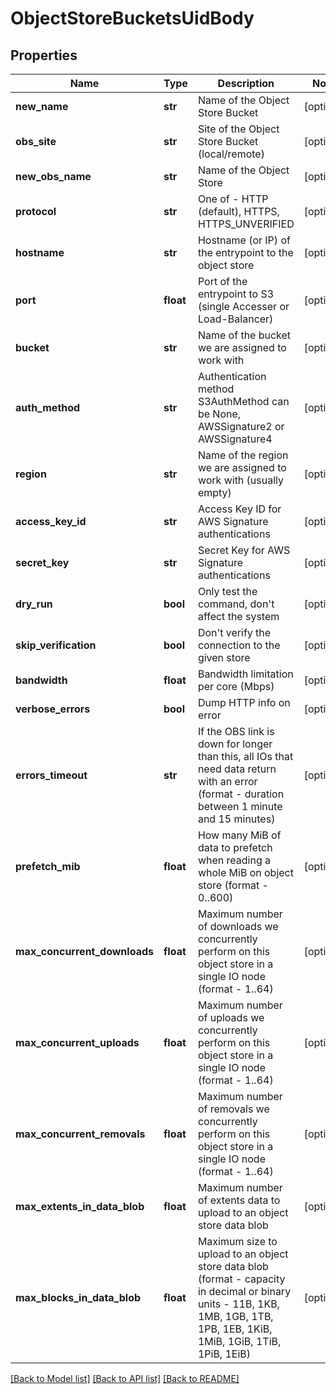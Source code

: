 # ObjectStoreBucketsUidBody

## Properties
Name | Type | Description | Notes
------------ | ------------- | ------------- | -------------
**new_name** | **str** | Name of the Object Store Bucket | [optional] 
**obs_site** | **str** | Site of the Object Store Bucket (local/remote) | [optional] 
**new_obs_name** | **str** | Name of the Object Store | [optional] 
**protocol** | **str** | One of - HTTP (default), HTTPS, HTTPS_UNVERIFIED | [optional] 
**hostname** | **str** | Hostname (or IP) of the entrypoint to the object store | [optional] 
**port** | **float** | Port of the entrypoint to S3 (single Accesser or Load-Balancer) | [optional] 
**bucket** | **str** | Name of the bucket we are assigned to work with | [optional] 
**auth_method** | **str** | Authentication method S3AuthMethod can be None, AWSSignature2 or AWSSignature4 | [optional] 
**region** | **str** | Name of the region we are assigned to work with (usually empty) | [optional] 
**access_key_id** | **str** | Access Key ID for AWS Signature authentications | [optional] 
**secret_key** | **str** | Secret Key for AWS Signature authentications | [optional] 
**dry_run** | **bool** | Only test the command, don&#x27;t affect the system | [optional] 
**skip_verification** | **bool** | Don&#x27;t verify the connection to the given store | [optional] 
**bandwidth** | **float** | Bandwidth limitation per core (Mbps) | [optional] 
**verbose_errors** | **bool** | Dump HTTP info on error | [optional] 
**errors_timeout** | **str** | If the OBS link is down for longer than this, all IOs that need data return with an error (format - duration between 1 minute and 15 minutes) | [optional] 
**prefetch_mib** | **float** | How many MiB of data to prefetch when reading a whole MiB on object store (format - 0..600) | [optional] 
**max_concurrent_downloads** | **float** | Maximum number of downloads we concurrently perform on this object store in a single IO node (format - 1..64) | [optional] 
**max_concurrent_uploads** | **float** | Maximum number of uploads we concurrently perform on this object store in a single IO node (format - 1..64) | [optional] 
**max_concurrent_removals** | **float** | Maximum number of removals we concurrently perform on this object store in a single IO node (format -  1..64) | [optional] 
**max_extents_in_data_blob** | **float** | Maximum number of extents data to upload to an object store data blob | [optional] 
**max_blocks_in_data_blob** | **float** | Maximum size to upload to an object store data blob (format - capacity in decimal or binary units - 11B, 1KB, 1MB, 1GB, 1TB, 1PB, 1EB, 1KiB, 1MiB, 1GiB, 1TiB, 1PiB, 1EiB) | [optional] 

[[Back to Model list]](../README.md#documentation-for-models) [[Back to API list]](../README.md#documentation-for-api-endpoints) [[Back to README]](../README.md)

